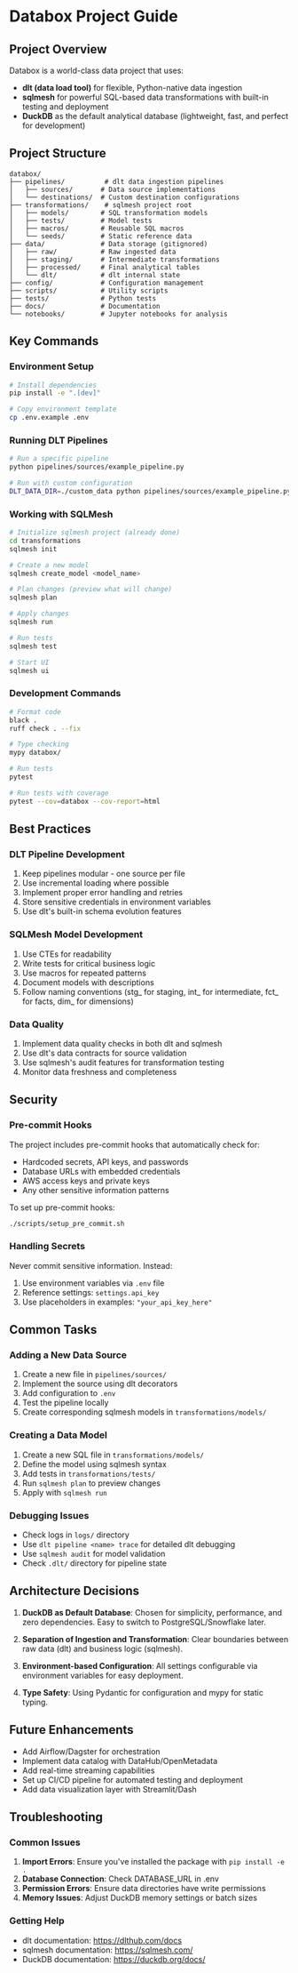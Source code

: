 # Databox Project Guide

## Project Overview
Databox is a world-class data project that uses:
- **dlt (data load tool)** for flexible, Python-native data ingestion
- **sqlmesh** for powerful SQL-based data transformations with built-in testing and deployment
- **DuckDB** as the default analytical database (lightweight, fast, and perfect for development)

## Project Structure
```
databox/
├── pipelines/          # dlt data ingestion pipelines
│   ├── sources/       # Data source implementations
│   └── destinations/  # Custom destination configurations
├── transformations/    # sqlmesh project root
│   ├── models/        # SQL transformation models
│   ├── tests/         # Model tests
│   ├── macros/        # Reusable SQL macros
│   └── seeds/         # Static reference data
├── data/              # Data storage (gitignored)
│   ├── raw/           # Raw ingested data
│   ├── staging/       # Intermediate transformations
│   ├── processed/     # Final analytical tables
│   └── dlt/           # dlt internal state
├── config/            # Configuration management
├── scripts/           # Utility scripts
├── tests/             # Python tests
├── docs/              # Documentation
└── notebooks/         # Jupyter notebooks for analysis
```

## Key Commands

### Environment Setup
```bash
# Install dependencies
pip install -e ".[dev]"

# Copy environment template
cp .env.example .env
```

### Running DLT Pipelines
```bash
# Run a specific pipeline
python pipelines/sources/example_pipeline.py

# Run with custom configuration
DLT_DATA_DIR=./custom_data python pipelines/sources/example_pipeline.py
```

### Working with SQLMesh
```bash
# Initialize sqlmesh project (already done)
cd transformations
sqlmesh init

# Create a new model
sqlmesh create_model <model_name>

# Plan changes (preview what will change)
sqlmesh plan

# Apply changes
sqlmesh run

# Run tests
sqlmesh test

# Start UI
sqlmesh ui
```

### Development Commands
```bash
# Format code
black .
ruff check . --fix

# Type checking
mypy databox/

# Run tests
pytest

# Run tests with coverage
pytest --cov=databox --cov-report=html
```

## Best Practices

### DLT Pipeline Development
1. Keep pipelines modular - one source per file
2. Use incremental loading where possible
3. Implement proper error handling and retries
4. Store sensitive credentials in environment variables
5. Use dlt's built-in schema evolution features

### SQLMesh Model Development
1. Use CTEs for readability
2. Write tests for critical business logic
3. Use macros for repeated patterns
4. Document models with descriptions
5. Follow naming conventions (stg_ for staging, int_ for intermediate, fct_ for facts, dim_ for dimensions)

### Data Quality
1. Implement data quality checks in both dlt and sqlmesh
2. Use dlt's data contracts for source validation
3. Use sqlmesh's audit features for transformation testing
4. Monitor data freshness and completeness

## Security

### Pre-commit Hooks
The project includes pre-commit hooks that automatically check for:
- Hardcoded secrets, API keys, and passwords
- Database URLs with embedded credentials
- AWS access keys and private keys
- Any other sensitive information patterns

To set up pre-commit hooks:
```bash
./scripts/setup_pre_commit.sh
```

### Handling Secrets
Never commit sensitive information. Instead:
1. Use environment variables via `.env` file
2. Reference settings: `settings.api_key`
3. Use placeholders in examples: `"your_api_key_here"`

## Common Tasks

### Adding a New Data Source
1. Create a new file in `pipelines/sources/`
2. Implement the source using dlt decorators
3. Add configuration to `.env`
4. Test the pipeline locally
5. Create corresponding sqlmesh models in `transformations/models/`

### Creating a Data Model
1. Create a new SQL file in `transformations/models/`
2. Define the model using sqlmesh syntax
3. Add tests in `transformations/tests/`
4. Run `sqlmesh plan` to preview changes
5. Apply with `sqlmesh run`

### Debugging Issues
- Check logs in `logs/` directory
- Use `dlt pipeline <name> trace` for detailed dlt debugging
- Use `sqlmesh audit` for model validation
- Check `.dlt/` directory for pipeline state

## Architecture Decisions

1. **DuckDB as Default Database**: Chosen for simplicity, performance, and zero dependencies. Easy to switch to PostgreSQL/Snowflake later.

2. **Separation of Ingestion and Transformation**: Clear boundaries between raw data (dlt) and business logic (sqlmesh).

3. **Environment-based Configuration**: All settings configurable via environment variables for easy deployment.

4. **Type Safety**: Using Pydantic for configuration and mypy for static typing.

## Future Enhancements
- Add Airflow/Dagster for orchestration
- Implement data catalog with DataHub/OpenMetadata
- Add real-time streaming capabilities
- Set up CI/CD pipeline for automated testing and deployment
- Add data visualization layer with Streamlit/Dash

## Troubleshooting

### Common Issues
1. **Import Errors**: Ensure you've installed the package with `pip install -e .`
2. **Database Connection**: Check DATABASE_URL in .env
3. **Permission Errors**: Ensure data directories have write permissions
4. **Memory Issues**: Adjust DuckDB memory settings or batch sizes

### Getting Help
- dlt documentation: https://dlthub.com/docs
- sqlmesh documentation: https://sqlmesh.com/
- DuckDB documentation: https://duckdb.org/docs/
